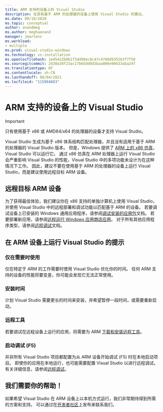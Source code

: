 ```yaml
---
title: ARM 支持的设备上的 Visual Studio
description: 在具有基于 ARM 的处理器的设备上使用 Visual Studio 的建议。
ms.date: 09/10/2020
ms.topic: conceptual
author: anandmeg
ms.author: meghaanand
manager: jmartens
ms.workload:
- multiple
ms.prod: visual-studio-windows
ms.technology: vs-installation
ms.openlocfilehash: 1e45422b8b1f3dd98ec8c47c4788d935263f7f50
ms.sourcegitcommit: 2430a38f23ac17b65dd8d3baa806e90433aba24f
ms.translationtype: HT
ms.contentlocale: zh-CN
ms.lasthandoff: 08/04/2021
ms.locfileid: "115094883"
---
```

# <a name="visual-studio-on-arm-powered-devices"></a>ARM 支持的设备上的 Visual Studio

> [!IMPORTANT]
> 只有使用基于 x86 或 AMD64/x64 的处理器的设备才支持 Visual Studio。

Visual Studio 生成为基于 x86 体系结构匹配处理器，并且没有适用于基于 ARM 的处理器的 Visual Studio 版本。 但是，Windows 提供了 [ARM 上的 x86 仿真](https://www.docs.microsoft.com/windows/uwp/porting/apps-on-arm-x86-emulation)，Visual Studio 可以运行它。 通过 x86 仿真在 ARM 处理器上运行 Visual Studio 会严重影响 Visual Studio 的性能，Visual Studio 中的多项功能未设计为在这种情况下工作。 因此，建议不要在使用基于 ARM 的处理器的设备上运行 Visual Studio，而是建议使用远程目标 ARM 设备。

## <a name="remote-targeting-arm-devices"></a>远程目标 ARM 设备
为了获得最佳体验，我们建议你在 x86 支持的单独计算机上使用 Visual Studio，并使用 Visual Studio 中的远程部署和调试功能以匹配基于 ARM 的设备。 若要调试设备上已安装的 Windows 通用应用程序，请参阅[调试安装的应用包](../debugger/debug-installed-app-package.md)文档。 若要部署新应用，请参阅[远程运行 Windows 应用商店应用](../debugger/run-windows-store-apps-on-a-remote-machine.md)。 对于所有其他应用程序类型，请参阅[远程调试](../debugger/remote-debugging.md)文档。

## <a name="tips-for-running-visual-studio-on-arm-devices"></a>在 ARM 设备上运行 Visual Studio 的提示

### <a name="use-only-when-needed"></a>仅在需要时使用
仅在特定于 ARM 的工作需要时使用 Visual Studio 优化你的时间。 任何 ARM 支持的设备的性能将要变差，你可能会发现它无法正常使用。

### <a name="install-time"></a>安装时间
计划 Visual Studio 需要更长的时间来安装，并希望暂停一段时间，或需要重新启动。
 
### <a name="remote-tools"></a>远程工具
若要调试在远程设备上运行的应用，将需要为 ARM [下载和安装远程工具](../debugger/remote-debugging.md#download-and-install-the-remote-tools)。

### <a name="start-debugging-f5"></a>启动调试 (F5)
并非所有 Visual Studio 项目都配置为从 ARM 设备开始调试 (F5) 时在本地启动项目。 即使你的应用在本地运行，也可能需要配置 Visual Studio 以进行远程调试。 有关详细信息，请参阅[远程调试](../debugger/remote-debugging.md)。

## <a name="we-need-your-help"></a>我们需要你的帮助！
如果希望 Visual Studio 在 ARM 设备上以本机方式运行，我们非常期待得到所需的方案和支持。 可以通过在[开发者社区](https://developercommunity.visualstudio.com/idea/1161018/native-arm-support-for-visual-studio.html)上发布来联系我们。
